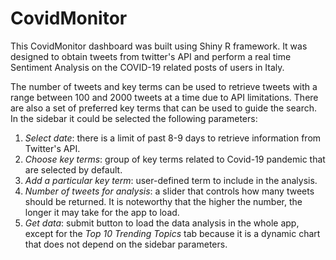 # CovidMonitor
This CovidMonitor dashboard was built using Shiny R framework. It was designed to obtain tweets from twitter's API and perform a real time Sentiment Analysis on the COVID-19 related posts of users in Italy.

The number of tweets and key terms can be used to retrieve tweets with a range between 100 and 2000 tweets at a time due to API limitations. There are also a set of preferred key terms that can be used to guide the search. In the sidebar it could be selected the following parameters:

1.	*Select date*: there is a limit of past 8-9 days to retrieve information from Twitter's API.
2.	*Choose key terms*: group of key terms related to Covid-19 pandemic that are selected by default.
3.	*Add a particular key term*: user-defined term to include in the analysis.
4.	*Number of tweets for analysis*: a slider that controls how many tweets should be returned. It is noteworthy that the higher the number, the longer it may take for the app to load.
5.	*Get data*: submit button to load the data analysis in the whole app, except for the *Top 10 Trending Topics* tab because it is a dynamic chart that does not depend on the sidebar parameters.
